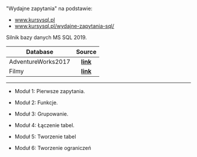 "Wydajne zapytania" na podstawie:
- www.kursysql.pl
- www.kursysql.pl/wydajne-zapytania-sql/

Silnik bazy danych MS SQL 2019.

|Database  | Source |
| ------------- |:-------------:|
AdventureWorks2017 |**[link](https://github.com/Microsoft/sql-server-samples/releases/download/adventureworks/AdventureWorks2017.bak)**|
Filmy | **[link](https://github.com/toskpl/MS-SQL/tree/master/kursysql/Wydajne%20Zapytania/database/FilmyDB.bak)**|


---------------------------------------------------------------------------------------------------------

- Moduł 1: Pierwsze zapytania.

- Moduł 2: Funkcje.

- Moduł 3: Grupowanie.

- Moduł 4: Łączenie tabel.

- Moduł 5: Tworzenie tabel

- Moduł 6: Tworzenie ograniczeń
